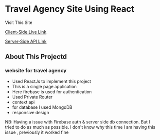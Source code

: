 # Travel Agency Site Using React

Visit This Site

[Client-Side Live Link](https://travel-agency-1b112.web.app/).

[Server-Side API Link](https://the-travel-agency-api.up.railway.app/)

## About This Projectd

### website for travel agency

- Used ReactJs to implement this project
- This is a single page application
- Here firebase is used for authentication
- Used Private Router
- context api
- for database I used MongoDB
- responsive design

NB: Having a issue with Firebase auth & server side db connection. But I tried to do as much as possible. I don't know why this time I am having this issue , previously it worked fine
